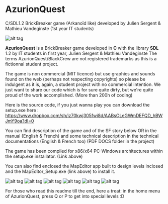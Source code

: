 # AzurionQuest
C/SDL1.2 BrickBreaker game (Arkanoïd like) developed by Julien Sergent &amp; Mathieu Vandeginste (1st year IT students)

![alt tag](https://raw.githubusercontent.com/matvdg/AzurionQuest/master/source/images/Assets/logo.png)


**AzurionQuest** is a BrickBreaker game developed in **C** with the library **SDL** 1.2 by IT students in first year, Julien Sergent & Mathieu Vandeginste
The terms AzurionQuest/BlackCrew are not registered trademarks as this is a fictionnal student project.

The game is non commercial (MIT licence) but use graphics and sounds found on the web (perhaps not respecting copyrights) so please be indulgent as it is, again, a student project with no commercial intention.
We just want to share our code which is for sure quite dirty, but we're quite proud of the work accomplished. (More than 200h of coding)

Here is the source code, if you just wanna play you can download the setup.exe here : https://www.dropbox.com/sh/iz70kwj305fwi8d/AABsOLeGWmDEFQD_hBWJmY9oa?dl=0

You can find description of the game and of the SF story below OR in the manual (English & French) and some technical description in the technical documentations (English & French too) (PDF DOCS folder in the project)

The game has been compiled for x86/x64 PC-Windows architectures within the setup.exe installator. (Link above)

You can also find enclosed the MapEditor app built to design levels inclosed and the MapEditor_Setup.exe (link above) to install it.

![alt tag](https://raw.githubusercontent.com/matvdg/AzurionQuest/master/manual/1.png)
![alt tag](https://raw.githubusercontent.com/matvdg/AzurionQuest/master/manual/2.png)
![alt tag](https://raw.githubusercontent.com/matvdg/AzurionQuest/master/manual/3.png)
![alt tag](https://raw.githubusercontent.com/matvdg/AzurionQuest/master/manual/4.png)
![alt tag](https://raw.githubusercontent.com/matvdg/AzurionQuest/master/manual/5.png)
![alt tag](https://raw.githubusercontent.com/matvdg/AzurionQuest/master/manual/6.png)

For those who read this readme till the end, here a treat: in the home menu of AzurionQuest, press Q or P to get into special levels :D 
